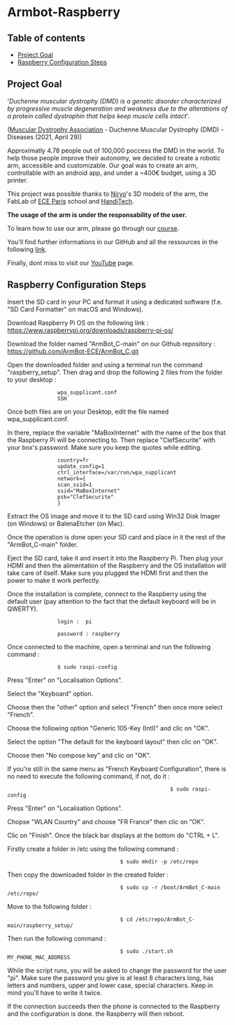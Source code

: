 # Armbot-Raspberry

## Table of contents
* [Project Goal](#project-goal)
* [Raspberry Configuration Steps](#raspberry-configuration-steps)

## Project Goal

'*Duchenne muscular dystrophy (DMD) is a genetic disorder characterized by progressive muscle degeneration and weakness due to the alterations of a protein called dystrophin that helps keep muscle cells intact*'. 

([Muscular Dystrophy Association](https://www.mda.org/disease/duchenne-muscular-dystrophy) - Duchenne Muscular Dystrophy (DMD) - Diseases (2021, April 29))

Approximatly 4.78 people out of 100,000 poccess the DMD in the world. To help those people improve their autonomy, we decided to create a robotic arm, accessible and customizable. Our goal was to create an arm, controllable with an android app, and under a ~400€ budget, using a 3D printer. 

This project was possible thanks to [Niryo](https://niryo.com/fr/)'s 3D models of the arm, the FabLab of [ECE Paris](https://www.ece.fr/) school and [HandiTech](https://handitech-france.fr/).

**The usage of the arm is under the responsability of the user.**

To learn how to use our arm, please go through our [course](https://rise.articulate.com/share/YxWGhuafWEo22Ty-tBzGM7W94fOSDhKb#/).

You'll find further informations in our GitHub and all the ressources in the following [link](https://drive.google.com/drive/folders/1EEAC_9meE7mFTIsfq7AG75mwahTAs3Wy?usp=sharing).

Finally, dont miss to visit our [YouTube](https://www.youtube.com/channel/UCcuagSu5sPNIdyUf5VJzb_w) page.


## Raspberry Configuration Steps

Insert the SD card in your PC and format it using a dedicated software (f.e. "SD Card Formatter" on macOS and Windows).

Download Raspberry Pi OS on the following link :
https://www.raspberrypi.org/downloads/raspberry-pi-os/

Download the folder named "ArmBot_C-main" on our Github repository :
https://github.com/ArmBot-ECE/ArmBot_C.git 

Open the downloaded folder and using a terminal run the command "raspberry_setup". Then drag and drop the following 2 files from the folder to your desktop :

					wpa_supplicant.conf
					SSH

Once both files are on your Desktop, edit the file named wpa_supplicant.conf.

In there, replace the variable "MaBoxInternet" with the name of the box that the Raspberry Pi will be connecting to. Then replace "ClefSecurite" with your box's password. Make sure you keep the quotes while editing.

					country=fr
					update_config=1
					ctrl_interface=/var/run/wpa_supplicant
					network={
					scan_ssid=1
					ssid="MaBoxInternet"
					psk="ClefSecurite"
					}

Extract the OS image and move it to the SD card using Win32 Disk Imager (on Windows) or BalenaEtcher (on Mac).

Once the operation is done open your SD card and place in it the rest of the "ArmBot_C-main" folder.

Eject the SD card, take it and insert it into the Raspberry Pi. Then plug your HDMI and then the alimentation of the Raspberry and the OS installation will take care of itself. Make sure you plugged the HDMI first and then the power to make it work perfectly.

Once the installation is complete, connect to the Raspberry using the default user (pay attention to the fact that the default keyboard will be in QWERTY).

					login :  pi

					password : raspberry

Once connected to the machine, open a terminal and run the following command :
				
					$ sudo raspi-config 

Press "Enter" on "Localisation Options". 

Select the "Keyboard" option.

Choose then the "other" option and select "French" then once more select "French".

Choose the following option "Generic 105-Key (Intl)" and clic on "OK".

Select the option "The default for the keyboard layout" then clic on "OK".

Choose then "No compose key" and clic on "OK".


If you're still in the same menu as "French Keyboard Configuration", there is no need to execute the following command, if not, do it :

                                                        $ sudo raspi-config 

Press "Enter" on "Localisation Options".

Chopse "WLAN Country" and choose "FR France" then clic on "OK".

Clic on "Finish". Once the black bar displays at the bottom do "CTRL + L".

Firstly create a folder in /etc using the following command :

                    					$ sudo mkdir -p /etc/repo

Then copy the downloaded folder in the created folder :

                    					$ sudo cp -r /boot/ArmBot_C-main /etc/repo/

 Move to the following folder :

                    					$ cd /etc/repo/ArmBot_C-main/raspberry_setup/

Then run the following command :

                    					$ sudo ./start.sh MY_PHONE_MAC_ADDRESS

While the script runs, you will be asked to change the password for the user "pi". Make sure the password you give is at least 8 characters long, has letters and numbers, upper and lower case, special characters. Keep in mind you'll have to write it twice.

If the connection succeeds then the phone is connected to the Raspberry and the configuration is done. the Raspberry will then reboot.
